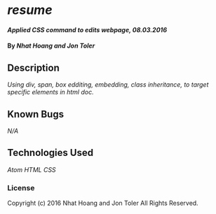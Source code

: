 # _resume_

#### _Applied CSS command to edits webpage, 08.03.2016_

#### By _**Nhat Hoang and Jon Toler**_

## Description

_Using div, span, box edditing, embedding, class inheritance, to target specific elements in html doc._

## Known Bugs

_N/A_

## Technologies Used

_Atom_
_HTML_
_CSS_

### License

Copyright (c) 2016 Nhat Hoang and Jon Toler All Rights Reserved.
